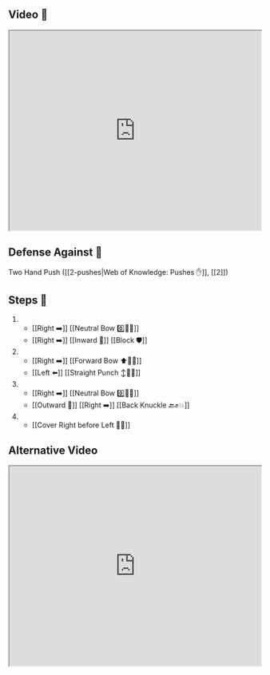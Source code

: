 ## Video 🎥

<iframe src="https://www.youtube.com/embed/3-LSfEA5uGw" width="100%" height="400"></iframe>

## Defense Against 🤺

Two Hand Push ([[2-pushes|Web of Knowledge: Pushes ✋]], [[2]])

## Steps 👣

1.  - [[Right ➡️]] [[Neutral Bow 0️⃣🧍‍♂️]] 
    - [[Right ➡️]] [[Inward 🔽]] [[Block 🛡️]]
2.  - [[Right ➡️]] [[Forward Bow ⬆️🧍‍♂️]]
    - [[Left ⬅️]] [[Straight Punch ↕️👊💥]]
3.  - [[Right ➡️]] [[Neutral Bow 0️⃣🧍‍♂️]] 
    - [[Outward 🔼]] [[Right ➡️]] [[Back Knuckle 🔙✊💥]]
4.  - [[Cover Right before Left 🦶🔄]]

## Alternative Video

<iframe src="https://www.youtube.com/embed/IXZ6kr4VHQw?start=140&end=157" width="100%" height="400"></iframe>
